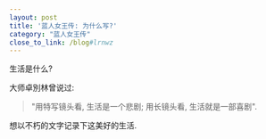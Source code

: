 ```yaml
---
layout: post
title: '蓝人女王传: 为什么写?'
category: "蓝人女王传"
close_to_link: /blog#lrnwz
---
```


生活是什么?  

大师卓別林曾说过: 
> "用特写镜头看, 生活是一个悲剧; 用长镜头看, 生活就是一部喜剧".

想以不朽的文字记录下这美好的生活. 
